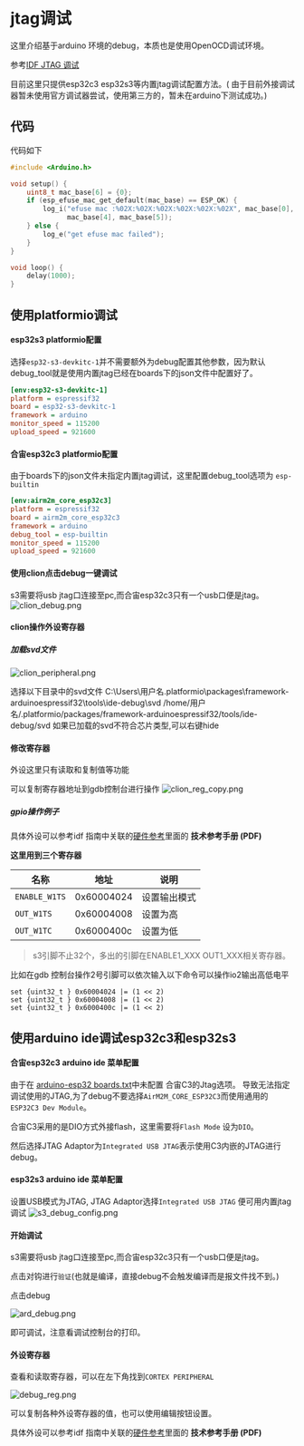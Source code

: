 # jtag调试

这里介绍基于arduino 环境的debug，本质也是使用OpenOCD调试环境。

参考[IDF JTAG 调试](https://docs.espressif.com/projects/esp-idf/zh_CN/v5.2.2/esp32s3/api-guides/jtag-debugging/index.html)

目前这里只提供esp32c3 esp32s3等内置jtag调试配置方法。(
由于目前外接调试器暂未使用官方调试器尝试，使用第三方的，暂未在arduino下测试成功。)

## 代码

代码如下

```C++
#include <Arduino.h>

void setup() {
    uint8_t mac_base[6] = {0};
    if (esp_efuse_mac_get_default(mac_base) == ESP_OK) {
        log_i("efuse mac :%02X:%02X:%02X:%02X:%02X:%02X", mac_base[0], mac_base[1], mac_base[2], mac_base[3],
              mac_base[4], mac_base[5]);
    } else {
        log_e("get efuse mac failed");
    }
}

void loop() {
    delay(1000);
}
```

## 使用platformio调试

#### esp32s3 platformio配置

选择`esp32-s3-devkitc-1`并不需要额外为debug配置其他参数，因为默认debug_tool就是使用内置jtag已经在boards下的json文件中配置好了。

```Ini
[env:esp32-s3-devkitc-1]
platform = espressif32
board = esp32-s3-devkitc-1
framework = arduino
monitor_speed = 115200
upload_speed = 921600
```

#### 合宙esp32c3 platformio配置

由于boards下的json文件未指定内置jtag调试，这里配置debug_tool选项为 `esp-builtin`

```Ini
[env:airm2m_core_esp32c3]
platform = espressif32
board = airm2m_core_esp32c3
framework = arduino
debug_tool = esp-builtin
monitor_speed = 115200
upload_speed = 921600
```

#### 使用clion点击debug一键调试

s3需要将usb jtag口连接至pc,而合宙esp32c3只有一个usb口便是jtag。
![clion_debug.png](clion_debug.png)

#### clion操作外设寄存器

##### 加载svd文件

![clion_peripheral.png](clion_peripheral.png)

选择以下目录中的svd文件
<tabs>
    <tab title="Windows">
        <code-block lang="plain text">C:\Users\用户名\.platformio\packages\framework-arduinoespressif32\tools\ide-debug\svd</code-block>
    </tab>
    <tab title="Linux">
        <code-block lang="plain text">/home/用户名/.platformio/packages/framework-arduinoespressif32/tools/ide-debug/svd
          </code-block>
    </tab>
</tabs>
如果已加载的svd不符合芯片类型,可以右键hide

#### 修改寄存器

外设这里只有读取和复制值等功能

可以复制寄存器地址到gdb控制台进行操作
![clion_reg_copy.png](clion_reg_copy.png)


##### gpio操作例子

具体外设可以参考idf
指南中关联的[硬件参考](https://docs.espressif.com/projects/esp-idf/zh_CN/latest/esp32s3/hw-reference/index.html)里面的 
**技术参考手册 (PDF)**

**这里用到三个寄存器**

| 名称            | 地址         | 说明     |
|---------------|------------|--------|
| `ENABLE_W1TS` | 0x60004024 | 设置输出模式 |
| `OUT_W1TS`    | 0x60004008 | 设置为高   |
| `OUT_W1TC`    | 0x6000400c | 设置为低   |

>s3引脚不止32个，多出的引脚在ENABLE1_XXX OUT1_XXX相关寄存器。

比如在gdb 控制台操作2号引脚可以依次输入以下命令可以操作io2输出高低电平
```Shell
set {uint32_t } 0x60004024 |= (1 << 2)
set {uint32_t } 0x60004008 |= (1 << 2)
set {uint32_t } 0x6000400c |= (1 << 2)
```


## 使用arduino ide调试esp32c3和esp32s3

#### 合宙esp32c3 arduino ide 菜单配置

由于在 [arduino-esp32 boards.txt](https://github.com/espressif/arduino-esp32/blob/master/boards.txt)中未配置
合宙C3的Jtag选项。 导致无法指定调试使用的JTAG,为了debug不要选择`AirM2M_CORE_ESP32C3`而使用通用的`ESP32C3 Dev Module`。

合宙C3采用的是DIO方式外接flash，这里需要将`Flash Mode` 设为`DIO`。

然后选择JTAG Adaptor为`Integrated USB JTAG`表示使用C3内嵌的JTAG进行debug。

#### esp32s3 arduino ide 菜单配置

设置USB模式为JTAG, JTAG Adaptor选择`Integrated USB JTAG` 便可用内置jtag 调试
![s3_debug_config.png](s3_debug_config.png)

#### 开始调试

s3需要将usb jtag口连接至pc,而合宙esp32c3只有一个usb口便是jtag。

点击对钩进行`验证`(也就是编译，直接debug不会触发编译而是报文件找不到。)

点击debug

![ard_debug.png](ard_debug.png)

即可调试，注意看调试控制台的打印。

#### 外设寄存器

查看和读取寄存器，可以在左下角找到`CORTEX PERIPHERAL`

![debug_reg.png](debug_reg.png)

可以复制各种外设寄存器的值，也可以使用编辑按钮设置。

具体外设可以参考idf
指南中关联的[硬件参考](https://docs.espressif.com/projects/esp-idf/zh_CN/latest/esp32s3/hw-reference/index.html)里面的 
**技术参考手册 (PDF)**

